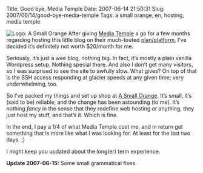 Title: Good bye, Media Temple
Date: 2007-06-14 21:50:31
Slug: 2007/06/14/good-bye-media-temple
Tags: a small orange, en, hosting, media temple


![Logo: A Small Orange][1] After giving [Media Temple][2] a go for a few
months regarding hosting this little blog on their much-touted [
plan/platform][3], I’ve decided it’s definitely not worth $20/month for me.

Seriously, it’s just a wee blog, nothing big. In fact, it’s mostly a plain
vanilla Wordpress setup. Nothing special there. And also I don’t get many
visitors, so I was surprised to see the site to awfully slow. What gives? On
top of that is the SSH access responding at glacier speeds at any given time;
very underwhelming, too.

So I’ve packed my things and set up shop at [A Small Orange][4]. It’s small,
it’s (said to be) reliable, and the change has been astounding (to me). It’s
nothing _fancy_ in the sense that they redefine web hosting or anything, they
just host my stuff, and that’s it. Which is fine.

In the end, I pay a 1/4 of what Media Temple cost me, and in return get
something that is more like what I was looking for. At least for the last two
days. ;)

I might keep you updated about the long(er) term experience.

**Update 2007-06-15:** Some small grammatical fixes.

   [1]: http://dl.dropbox.com/u/7298/blog/wp-content/2007/06/logo.png
   [2]: http://mediatemple.net/
   [3]: http://www.mediatemple.net/webhosting/gs/
   [4]: http://www.asmallorange.com/

